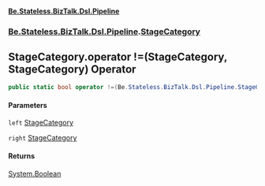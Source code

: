 #### [Be.Stateless.BizTalk.Dsl.Pipeline](README.md 'README')
### [Be.Stateless.BizTalk.Dsl.Pipeline](Be.Stateless.BizTalk.Dsl.Pipeline.md 'Be.Stateless.BizTalk.Dsl.Pipeline').[StageCategory](StageCategory.md 'Be.Stateless.BizTalk.Dsl.Pipeline.StageCategory')

## StageCategory.operator !=(StageCategory, StageCategory) Operator

```csharp
public static bool operator !=(Be.Stateless.BizTalk.Dsl.Pipeline.StageCategory left, Be.Stateless.BizTalk.Dsl.Pipeline.StageCategory right);
```
#### Parameters

<a name='Be.Stateless.BizTalk.Dsl.Pipeline.StageCategory.op_Inequality(Be.Stateless.BizTalk.Dsl.Pipeline.StageCategory,Be.Stateless.BizTalk.Dsl.Pipeline.StageCategory).left'></a>

`left` [StageCategory](StageCategory.md 'Be.Stateless.BizTalk.Dsl.Pipeline.StageCategory')

<a name='Be.Stateless.BizTalk.Dsl.Pipeline.StageCategory.op_Inequality(Be.Stateless.BizTalk.Dsl.Pipeline.StageCategory,Be.Stateless.BizTalk.Dsl.Pipeline.StageCategory).right'></a>

`right` [StageCategory](StageCategory.md 'Be.Stateless.BizTalk.Dsl.Pipeline.StageCategory')

#### Returns
[System.Boolean](https://docs.microsoft.com/en-us/dotnet/api/System.Boolean 'System.Boolean')